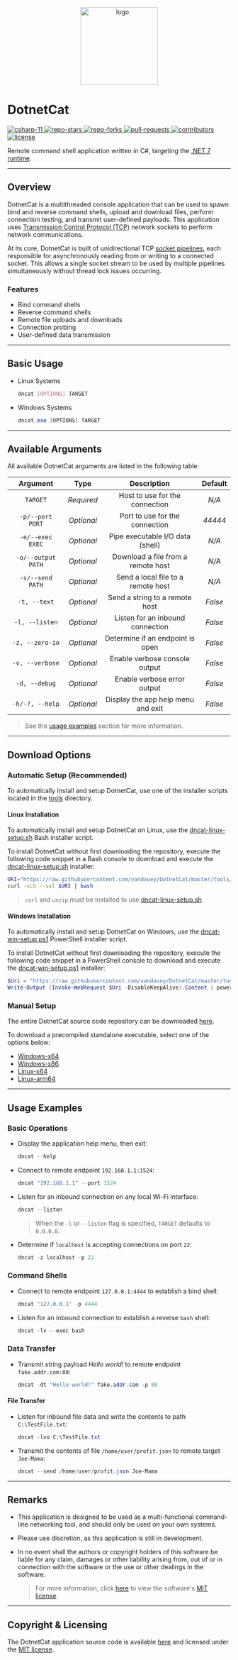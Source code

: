 <div align="center">
    <img src="src/DotnetCat/Resources/Icon.ico" width=175px alt="logo">
</div>

# DotnetCat

<div>
    <a href="https://learn.microsoft.com/en-us/dotnet/csharp">
        <img src="https://img.shields.io/badge/c%23-v11-9325ff" alt="csharp-11">
    </a>
    <a href="#">
        <img src="https://img.shields.io/github/stars/vandavey/DotnetCat" alt="repo-stars">
    </a>
    <a href="https://github.com/vandavey/DotnetCat/network/members">
        <img src="https://img.shields.io/github/forks/vandavey/DotnetCat" alt="repo-forks">
    </a>
    <a href="https://github.com/vandavey/DotnetCat/pulls">
        <img src="https://img.shields.io/github/issues-pr/vandavey/DotnetCat" alt="pull-requests">
    </a>
    <a href="https://github.com/vandavey/DotnetCat/graphs/contributors">
        <img src="https://img.shields.io/github/contributors/vandavey/DotnetCat?color=blue" alt="contributors">
    </a>
    <a href="LICENSE.md">
        <img src="https://img.shields.io/github/license/vandavey/DotnetCat" alt="license">
    </a>
</div>

Remote command shell application written in C#,
targeting the [.NET 7 runtime](https://dotnet.microsoft.com/download/dotnet/7.0).

***

## Overview

DotnetCat is a multithreaded console application that can be used to spawn bind and reverse
command shells, upload and download files, perform connection testing, and transmit user-defined
payloads. This application uses [Transmission Control Protocol (TCP)](https://www.ietf.org/rfc/rfc9293.html)
network sockets to perform network communications.

At its core, DotnetCat is built of unidirectional TCP [socket pipelines](src/DotnetCat/IO/Pipelines),
each responsible for asynchronously reading from or writing to a connected socket. This allows a
single socket stream to be used by multiple pipelines simultaneously without thread lock issues
occurring.

### Features

* Bind command shells
* Reverse command shells
* Remote file uploads and downloads
* Connection probing
* User-defined data transmission

***

## Basic Usage

* Linux Systems

    ```bash
    dncat [OPTIONS] TARGET
    ```

* Windows Systems

    ```powershell
    dncat.exe [OPTIONS] TARGET
    ```

***

## Available Arguments

All available DotnetCat arguments are listed in the following table:

| Argument           | Type       | Description                        | Default |
|:------------------:|:----------:|:----------------------------------:|:-------:|
| `TARGET`           | *Required* | Host to use for the connection     | *N/A*   |
| `-p/--port PORT`   | *Optional* | Port to use for the connection     | *44444* |
| `-e/--exec EXEC`   | *Optional* | Pipe executable I/O data (shell)   | *N/A*   |
| `-o/--output PATH` | *Optional* | Download a file from a remote host | *N/A*   |
| `-s/--send PATH`   | *Optional* | Send a local file to a remote host | *N/A*   |
| `-t, --text`       | *Optional* | Send a string to a remote host     | *False* |
| `-l, --listen`     | *Optional* | Listen for an inbound connection   | *False* |
| `-z, --zero-io`    | *Optional* | Determine if an endpoint is open   | *False* |
| `-v, --verbose`    | *Optional* | Enable verbose console output      | *False* |
| `-d, --debug`      | *Optional* | Enable verbose error output        | *False* |
| `-h/-?, --help`    | *Optional* | Display the app help menu and exit | *False* |

> See the [usage examples](#usage-examples) section for more information.

***

## Download Options

### Automatic Setup (Recommended)
To automatically install and setup DotnetCat, use one of the installer scripts located
in the [tools](tools) directory.

#### Linux Installation

To automatically install and setup DotnetCat on Linux, use the
[dncat-linux-setup.sh](tools/dncat-linux-setup.sh) Bash installer script.

To install DotnetCat without first downloading the repository, execute the following code snippet
in a Bash console to download and execute the [dncat-linux-setup.sh](tools/dncat-linux-setup.sh)
installer:

```bash
URI="https://raw.githubusercontent.com/vandavey/DotnetCat/master/tools/dncat-linux-setup.sh"
curl -sLS --ssl $URI | bash
```
> `curl` and `unzip` must be installed to use [dncat-linux-setup.sh](tools/dncat-linux-setup.sh).

#### Windows Installation

To automatically install and setup DotnetCat on Windows, use the
[dncat-win-setup.ps1](tools/dncat-win-setup.ps1) PowerShell installer script.

To install DotnetCat without first downloading the repository, execute the following code snippet
in a PowerShell console to download and execute the [dncat-win-setup.ps1](tools/dncat-win-setup.ps1)
installer:

```powershell
$Uri = "https://raw.githubusercontent.com/vandavey/DotnetCat/master/tools/dncat-win-setup.ps1"
Write-Output (Invoke-WebRequest $Uri -DisableKeepAlive).Content | powershell.exe -
```

### Manual Setup

The entire DotnetCat source code repository can be downloaded
[here](https://github.com/vandavey/DotnetCat/archive/master.zip).

To download a precompiled standalone executable, select one of the options below:

* [Windows-x64](https://raw.githubusercontent.com/vandavey/DotnetCat/master/src/DotnetCat/bin/Zips/DotnetCat_Win-x64.zip)
* [Windows-x86](https://raw.githubusercontent.com/vandavey/DotnetCat/master/src/DotnetCat/bin/Zips/DotnetCat_Win-x86.zip)
* [Linux-x64](https://raw.githubusercontent.com/vandavey/DotnetCat/master/src/DotnetCat/bin/Zips/DotnetCat_Linux-x64.zip)
* [Linux-arm64](https://raw.githubusercontent.com/vandavey/DotnetCat/master/src/DotnetCat/bin/Zips/DotnetCat_Linux-arm64.zip)

***

## Usage Examples

### Basic Operations

* Display the application help menu, then exit:

    ```powershell
    dncat --help
    ```

* Connect to remote endpoint `192.168.1.1:1524`:

    ```powershell
    dncat "192.168.1.1" --port 1524
    ```

* Listen for an inbound connection on any local Wi-Fi interface:

    ```powershell
    dncat --listen
    ```

    > When the `-l` or `--listen` flag is specified, `TARGET` defaults to `0.0.0.0`.

* Determine if `localhost` is accepting connections on port `22`:

    ```powershell
    dncat -z localhost -p 22
    ```

### Command Shells

* Connect to remote endpoint `127.0.0.1:4444` to establish a bind shell:

    ```powershell
    dncat "127.0.0.1" -p 4444
    ```

* Listen for an inbound connection to establish a reverse `bash` shell:

    ```powershell
    dncat -lv --exec bash
    ```

### Data Transfer

* Transmit string payload *Hello world!* to remote endpoint `fake.addr.com:80`:

    ```powershell
    dncat -dt "Hello world!" fake.addr.com -p 80
    ```

#### File Transfer

* Listen for inbound file data and write the contents to path `C:\TestFile.txt`:

    ```powershell
    dncat -lvo C:\TestFile.txt
    ```

* Transmit the contents of file `/home/user/profit.json` to remote target `Joe-Mama`:

    ```powershell
    dncat --send /home/user/profit.json Joe-Mama
    ```

***

## Remarks

* This application is designed to be used as a multi-functional command-line
  networking tool, and should only be used on your own systems.

* Please use discretion, as this application is still in development.

* In no event shall the authors or copyright holders of this software be liable for
  any claim, damages or other liability arising from, out of or in connection with
  the software or the use or other dealings in the software.

    > For more information, click [here](LICENSE.md) to view the
      software's [MIT license](LICENSE.md).

***

## Copyright & Licensing

The DotnetCat application source code is available [here](https://github.com/vandavey/DotnetCat)
and licensed under the [MIT license](LICENSE.md).
